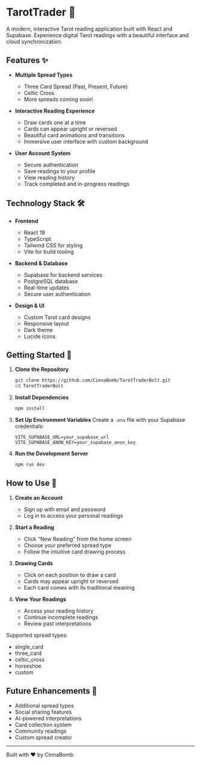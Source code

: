 # TarotTrader 🌟

A modern, interactive Tarot reading application built with React and Supabase. Experience digital Tarot readings with a beautiful interface and cloud synchronization.

## Features ✨

- **Multiple Spread Types**
  - Three Card Spread (Past, Present, Future)
  - Celtic Cross
  - More spreads coming soon!

- **Interactive Reading Experience**
  - Draw cards one at a time
  - Cards can appear upright or reversed
  - Beautiful card animations and transitions
  - Immersive user interface with custom background

- **User Account System**
  - Secure authentication
  - Save readings to your profile
  - View reading history
  - Track completed and in-progress readings

## Technology Stack 🛠️

- **Frontend**
  - React 18
  - TypeScript
  - Tailwind CSS for styling
  - Vite for build tooling

- **Backend & Database**
  - Supabase for backend services
  - PostgreSQL database
  - Real-time updates
  - Secure user authentication

- **Design & UI**
  - Custom Tarot card designs
  - Responsive layout
  - Dark theme
  - Lucide icons

## Getting Started 🚀

1. **Clone the Repository**
   ```bash
   git clone https://github.com/CinnaBomb/TarotTraderBolt.git
   cd TarotTraderBolt
   ```

2. **Install Dependencies**
   ```bash
   npm install
   ```

3. **Set Up Environment Variables**
   Create a `.env` file with your Supabase credentials:
   ```env
   VITE_SUPABASE_URL=your_supabase_url
   VITE_SUPABASE_ANON_KEY=your_supabase_anon_key
   ```

4. **Run the Development Server**
   ```bash
   npm run dev
   ```

## How to Use 📖

1. **Create an Account**
   - Sign up with email and password
   - Log in to access your personal readings

2. **Start a Reading**
   - Click "New Reading" from the home screen
   - Choose your preferred spread type
   - Follow the intuitive card drawing process

3. **Drawing Cards**
   - Click on each position to draw a card
   - Cards may appear upright or reversed
   - Each card comes with its traditional meaning

4. **View Your Readings**
   - Access your reading history
   - Continue incomplete readings
   - Review past interpretations

Supported spread types:
- single_card
- three_card
- celtic_cross
- horseshoe
- custom

## Future Enhancements 🔮

- Additional spread types
- Social sharing features
- AI-powered interpretations
- Card collection system
- Community readings
- Custom spread creator

---

Built with ❤️ by CinnaBomb